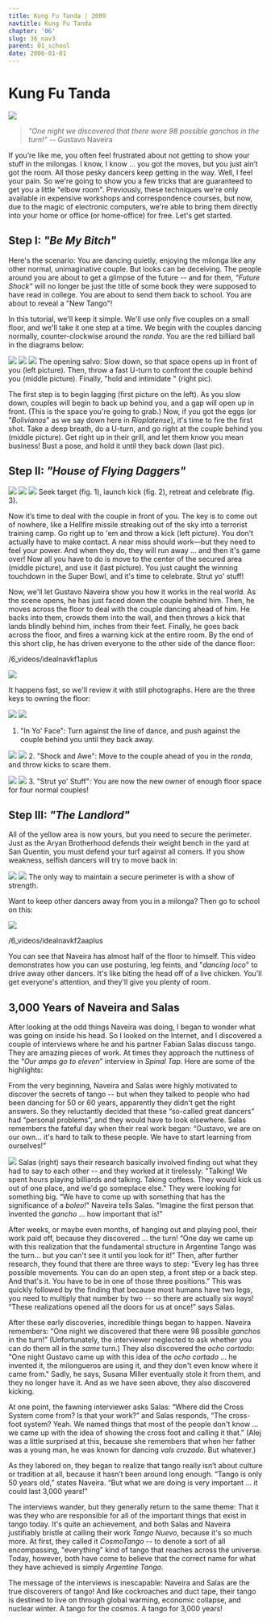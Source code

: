 ```yaml
---
title: Kung Fu Tanda | 2009
navtitle: Kung Fu Tanda
chapter: '06'
slug: 36_nav3
parent: 01_school
date: 2006-01-01
---
```


# Kung Fu Tanda
![](/6_pics/stick_man/KFU-tandaHeader1.jpg)

> _"One night we discovered that there were
> 98 possible ganchos in the turn!"_
> -- Gustavo Naveira

If you’re like me, you often feel frustrated about not getting to show your stuff in the milongas. I know, I know ... you got the moves, but you just ain’t got the room. All those pesky dancers keep getting in the way. Well, I feel your pain. So we're going to show you a few tricks that are guaranteed to get you a little "elbow room". Previously, these techniques we're only available in expensive workshops and correspondence courses, but now, due to the magic of electronic computers, we're able to bring them directly into your home or office (or home-office) for free. Let's get started.

## Step I: _"Be My Bitch"_

Here's the scenario: You are dancing quietly, enjoying the milonga like any other normal, unimaginative couple. But looks can be deceiving. The people around you are about to get a glimpse of the future -- and for them, _“Future Shock”_ will no longer be just the title of some book they were supposed to have read in college. You are about to send them back to school. You are about to reveal a "New Tango"!

In this tutorial, we'll keep it simple. We'll use only five couples on a small floor, and we'll take it one step at a time. We begin with the couples dancing normally, counter-clockwise around the _ronda_. You are the red billiard ball in the diagrams below:

![](/6_pics/stick_man/nav17.jpg)
![](/6_pics/photos/nav18a.jpg)
![](/6_pics/photos/nav44b.jpg)
The opening salvo: Slow down, so that space opens up in front of you (left picture). Then, throw a fast
U-turn to confront the couple behind you (middle picture). Finally, "hold and intimidate " (right pic).

The first step is to begin lagging (first picture on the left). As you slow down, couples will begin to back up behind you, and a gap will open up in front. (This is the space you're going to grab.) Now, if you got the eggs (or "_Bolivianos_" as we say down here in _Rioplatense_), it's time to fire the first shot. Take a deep breath, do a U-turn, and go right at the couple behind you (middle picture). Get right up in their grill, and let them know you mean business! Bust a pose, and hold it until they back down (last pic).

## Step II: _"House of Flying Daggers"_

![](/6_pics/photos/nav45w220a.jpg)
![](/6_pics/photos/nav45w220b.jpg)
![](/6_pics/photos/nav45.jpg)
Seek target (fig. 1),  launch kick (fig. 2),  retreat and celebrate (fig. 3).

Now it’s time to deal with the couple in front of you. The key is to come out of nowhere, like a Hellfire missile streaking out of the sky into a terrorist training camp. Go right up to 'em and throw a kick (left picture). You don't actually have to make contact. A near miss should work—but they need to feel your power. And when they do, they will run away ... and then it's game over! Now all you have to do is move to the center of the secured area (middle picture), and use it (last picture). You just caught the winning touchdown in the Super Bowl, and it's time to celebrate. Strut yo' stuff!

Now, we'll let Gustavo Naveira show you how it works in the real world. As the scene opens, he has just faced down the couple behind him. Then, he moves across the floor to deal with the couple dancing ahead of him. He backs into them, crowds them into the wall, and then throws a kick that lands blindly behind him, inches from their feet. Finally, he goes back across the floor, and fires a warning kick at the entire room. By the end of this short clip, he has driven everyone to the other side of the dance floor:

/6_videos/idealnavkf1aplus

![](/6_pics/stick_man/kfu1.jpg)

It happens fast, so we'll review it with still photographs. Here are the three keys to owning the floor:

![](/6_pics/photos/nav45w220.jpg)
![](/6_pics/photos/Nav0b.jpg)
1. "In Yo' Face":  Turn against the line of dance, and push against the couple behind you until they back away.

![](/6_pics/photos/nav45w220b.jpg)
![](/6_pics/photos/Nav98bl.jpg)
2. "Shock and Awe":  Move to the couple ahead of you in the _ronda_, and throw kicks to scare them.

![](/6_pics/photos/nav45.jpg)
![](/6_pics/photos/Nav185.jpg)
3. "Strut yo' Stuff":  You are now the new owner of enough floor space for four normal couples!

## Step III: _"The Landlord"_

All of the yellow area is now yours, but you need to secure the perimeter. Just as the Aryan Brotherhood defends their weight bench in the yard at San Quentin, you must defend your turf against all comers. If you show weakness, selfish dancers will try to move back in:

![](/6_pics/photos/nav36w220e.jpg)
![](/6_pics/photos/nav36w220c.jpg)
The only way to maintain a secure perimeter is with a show of strength.

Want to keep other dancers away from you in a milonga? Then go to school on this:

![](/6_pics/photos/kfu8.jpg)

/6_videos/idealnavkf2aaplus

You can see that Naveira has almost half of the floor to himself. This video demonstrates how you can use posturing, leg feints, and "_dancing loco_" to drive away other dancers. It's like biting the head off of a live chicken. You'll get everyone's attention, and they'll give you plenty of room.

## 3,000 Years of Naveira and Salas

After looking at the odd things Naveira was doing, I began to wonder what was going on inside his head. So I looked on the Internet, and I discovered a couple of interviews where he and his partner Fabian Salas discuss tango. They are amazing pieces of work. At times they approach the nuttiness of the “_Our amps go to eleven_” interview in _Spinal Tap_. Here are some of the highlights:

From the very beginning, Naveira and Salas were highly motivated to discover the secrets of tango -- but when they talked to people who had been dancing for 50 or 60 years, apparently they didn't get the right answers. So they reluctantly decided that these “so-called great dancers” had “personal problems”, and they would have to look elsewhere. Salas remembers the fateful day when their real work began: “Gustavo, we are on our own… it's hard to talk to these people. We have to start learning from ourselves!”

![](/6_pics/photos/fabian.jpg)
Salas (right) says their research basically involved finding out what they had to say to each other -- and they worked at it tirelessly: "Talking! We spent hours playing billiards and talking. Taking coffees. They would kick us out of one place, and we'd go someplace else." They were looking for something big. “We have to come up with something that has the significance of a _boleo!_"  Naveira tells Salas. "Imagine the first person that invented the _gancho_ ... how important that is!”

After weeks, or maybe even months, of hanging out and playing pool, their work paid off, because they discovered ... the turn! “One day we came up with this realization that the fundamental structure in Argentine Tango was the turn… but you can't see it until you look for it!” Then, after further research, they found that there are three ways to step: “Every leg has three possible movements. You can do an open step, a front step or a back step. And that's it. You have to be in one of those three positions.” This was quickly followed by the finding that because most humans have two legs, you need to multiply that number by two -- so there are actually six ways! “These realizations opened all the doors for us at once!” says Salas.

After these early discoveries, incredible things began to happen. Naveira remembers: “One night we discovered that there were 98 possible _ganchos_ in the turn!” (Unfortunately, the interviewer neglected to ask whether you can do them all in the _same_ turn.) They also discovered the _ocho cortado_: "One night Gustavo came up with this idea of the _ocho cortado_ ... he invented it, the milongueros are using it, and they don't even know where it came from." Sadly, he says, Susana Miller eventually stole it from them, and they no longer have it. And as we have seen above, they also discovered kicking.

At one point, the fawning interviewer asks Salas: “Where did the Cross System come from? Is that your work?” and Salas responds, “The cross-foot system? Yeah. We named things that most of the people don't know ... we came up with the idea of showing the cross foot and calling it that.” (Alej was a little surprised at this, because she remembers that when her father was a young man, he was known for dancing _vals cruzado_. But whatever.)

As they labored on, they began to realize that tango really isn’t about culture or tradition at all, because it hasn’t been around long enough. “Tango is only 50 years old,” states Naveira. “But what we are doing is very important ... it could last 3,000 years!”

The interviews wander, but they generally return to the same theme: That it was they who are responsible for all of the important things that exist in tango today. It's quite an achievement, and both Salas and Naveira justifiably bristle at calling their work _Tango Nuevo_, because it's so much more. At first, they called it _CosmoTango_ -- to denote a sort of all encompassing, "everything" kind of tango that reaches across the universe. Today, however, both have come to believe that the correct name for what they have achieved is simply _Argentine Tango_.

The message of the interviews is inescapable: Naveira and Salas are the true discoverers of tango! And like cockroaches and duct tape, their tango is destined to live on through global warming, economic collapse, and nuclear winter. A tango for the cosmos. A tango for 3,000 years!
